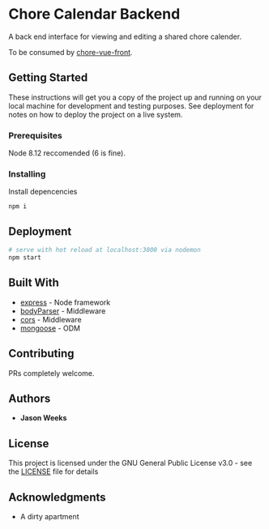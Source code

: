 # Chore Calendar Backend

A back end interface for viewing and editing a shared chore calender.

To be consumed by [chore-vue-front](https://github.com/RealWeeks/chore-vue-front).

## Getting Started

These instructions will get you a copy of the project up and running on your local machine for development and testing purposes. See deployment for notes on how to deploy the project on a live system.

### Prerequisites

Node 8.12 reccomended (6 is fine).


### Installing

Install depencencies

```
npm i
```

## Deployment

``` bash
# serve with hot reload at localhost:3000 via nodemon
npm start
```

## Built With
* [express](https://expressjs.com/) - Node framework
* [bodyParser](https://github.com/expressjs/body-parser) - Middleware
* [cors](https://github.com/expressjs/cors) - Middleware
* [mongoose](https://mongoosejs.com/) - ODM

## Contributing

PRs completely welcome.


## Authors

* **Jason Weeks**


## License

This project is licensed under the GNU General Public License v3.0 - see the [LICENSE](LICENSE) file for details

## Acknowledgments

* A dirty apartment
